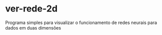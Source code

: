 # ver-rede-2d
Programa simples para visualizar o funcionamento de redes neurais para dados em duas dimensões 
